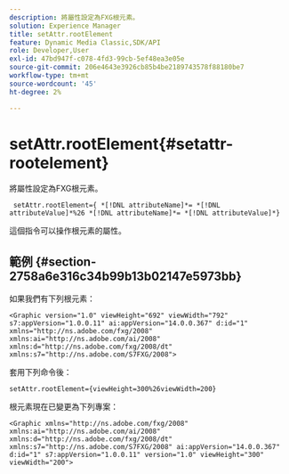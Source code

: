 ```yaml
---
description: 將屬性設定為FXG根元素。
solution: Experience Manager
title: setAttr.rootElement
feature: Dynamic Media Classic,SDK/API
role: Developer,User
exl-id: 47bd947f-c078-4fd3-99cb-5ef48ea3e05e
source-git-commit: 206e4643e3926cb85b4be2189743578f88180be7
workflow-type: tm+mt
source-wordcount: '45'
ht-degree: 2%

---
```


# setAttr.rootElement{#setattr-rootelement}

將屬性設定為FXG根元素。

` setAttr.rootElement={ *[!DNL attributeName]*= *[!DNL attributeValue]*%26 *[!DNL attributeName]*= *[!DNL attributeValue]*}`

這個指令可以操作根元素的屬性。

## 範例 {#section-2758a6e316c34b99b13b02147e5973bb}

如果我們有下列根元素：

`<Graphic version="1.0" viewHeight="692" viewWidth="792" s7:appVersion="1.0.0.11" ai:appVersion="14.0.0.367" d:id="1" xmlns="http://ns.adobe.com/fxg/2008" xmlns:ai="http://ns.adobe.com/ai/2008" xmlns:d="http://ns.adobe.com/fxg/2008/dt" xmlns:s7="http://ns.adobe.com/S7FXG/2008">`

套用下列命令後：

`setAttr.rootElement={viewHeight=300%26viewWidth=200}`

根元素現在已變更為下列專案：

`<Graphic xmlns="http://ns.adobe.com/fxg/2008" xmlns:ai="http://ns.adobe.com/ai/2008" xmlns:d="http://ns.adobe.com/fxg/2008/dt" xmlns:s7="http://ns.adobe.com/S7FXG/2008" ai:appVersion="14.0.0.367" d:id="1" s7:appVersion="1.0.0.11" version="1.0" viewHeight="300" viewWidth="200">`
